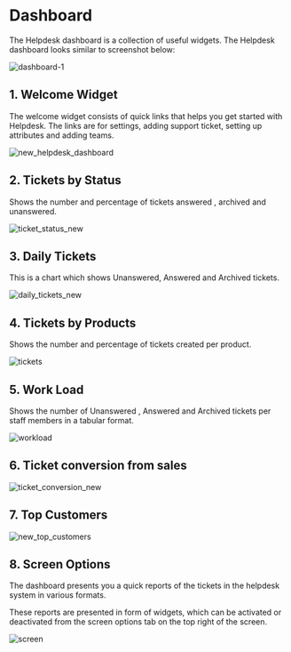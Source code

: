 # Dashboard

The Helpdesk dashboard is a collection of useful widgets. The Helpdesk dashboard looks similar to screenshot below:

![dashboard-1](https://cloud.githubusercontent.com/assets/8191145/9361200/ee66d324-46b7-11e5-9dd0-af5a41bb7b9b.png)

## 1. Welcome Widget

The welcome widget consists of quick links that helps you get started with Helpdesk. The links are for settings, adding support ticket, setting up attributes and adding teams.

![new_helpdesk_dashboard](https://cloud.githubusercontent.com/assets/8191145/7611787/5bd155ee-f9a4-11e4-8a9d-4a1e89266ef6.png)


## 2. Tickets by Status

Shows the number and percentage of tickets answered , archived and unanswered.

![ticket_status_new](http://git.rtcamp.com/uploads/rtbiz/rtbiz-helpdesk/51919f829d/ticket_status_new.png)

## 3. Daily Tickets

This is a chart which shows Unanswered, Answered and Archived tickets.

![daily_tickets_new](http://git.rtcamp.com/uploads/rtbiz/rtbiz-helpdesk/3a225de58d/daily_tickets_new.png)

## 4. Tickets by Products
Shows the number and percentage of tickets created per product.

![tickets](https://cloud.githubusercontent.com/assets/8191145/9268665/1656e6cc-427f-11e5-9ac6-ca9ba04ff561.png)



## 5. Work Load

Shows the number of Unanswered , Answered and Archived tickets per staff members in a tabular format.

![workload](https://cloud.githubusercontent.com/assets/8191145/7612003/a38e813a-f9a5-11e4-9f83-a71c643c8b4b.png)


## 6. Ticket conversion from sales

![ticket_conversion_new](http://git.rtcamp.com/uploads/rtbiz/rtbiz-helpdesk/4131f80916/ticket_conversion_new.png)

## 7. Top Customers

![new_top_customers](https://cloud.githubusercontent.com/assets/8191145/7613026/db22533c-f9ab-11e4-8015-2bc3c602bfbc.png)


## 8. Screen Options
The dashboard presents you a quick reports of the tickets in the helpdesk system in various formats.

These reports are presented in form of widgets, which can be activated or deactivated from the screen options tab on the top right of the screen.

![screen](https://cloud.githubusercontent.com/assets/8191145/9268721/8bb6e764-427f-11e5-9f13-01579a8c4a89.png)


